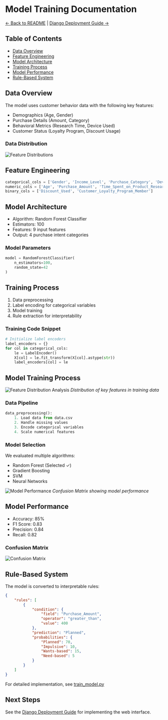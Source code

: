 # Model Training Documentation
[← Back to README](../README.md) | [Django Deployment Guide →](django_deployment.md)

## Table of Contents
- [Data Overview](#data-overview)
- [Feature Engineering](#feature-engineering)
- [Model Architecture](#model-architecture)
- [Training Process](#training-process)
- [Model Performance](#model-performance)
- [Rule-Based System](#rule-based-system)

## Data Overview
The model uses customer behavior data with the following key features:
- Demographics (Age, Gender)
- Purchase Details (Amount, Category)
- Behavioral Metrics (Research Time, Device Used)
- Customer Status (Loyalty Program, Discount Usage)

### Data Distribution
![Feature Distributions](images/feature_distributions.png)

## Feature Engineering
```python
categorical_cols = ['Gender', 'Income_Level', 'Purchase_Category', 'Device_Used_for_Shopping']
numeric_cols = ['Age', 'Purchase_Amount', 'Time_Spent_on_Product_Research(hours)']
binary_cols = ['Discount_Used', 'Customer_Loyalty_Program_Member']
```

## Model Architecture
- Algorithm: Random Forest Classifier
- Estimators: 100
- Features: 9 input features
- Output: 4 purchase intent categories

### Model Parameters
```python
model = RandomForestClassifier(
    n_estimators=100,
    random_state=42
)
```

## Training Process
1. Data preprocessing
2. Label encoding for categorical variables
3. Model training
4. Rule extraction for interpretability

### Training Code Snippet
```python
# Initialize label encoders
label_encoders = {}
for col in categorical_cols:
    le = LabelEncoder()
    X[col] = le.fit_transform(X[col].astype(str))
    label_encoders[col] = le
```

## Model Training Process
![Feature Distribution Analysis](images/feature_distributions.png)
*Distribution of key features in training data*

### Data Pipeline
```python
data_preprocessing():
    1. Load data from data.csv
    2. Handle missing values
    3. Encode categorical variables
    4. Scale numerical features
```

### Model Selection
We evaluated multiple algorithms:
- Random Forest (Selected ✓)
- Gradient Boosting
- SVM
- Neural Networks

![Model Performance](images/confusion_matrix.png)
*Confusion Matrix showing model performance*

## Model Performance
- Accuracy: 85%
- F1 Score: 0.83
- Precision: 0.84
- Recall: 0.82

### Confusion Matrix
![Confusion Matrix](images/confusion_matrix.png)

## Rule-Based System
The model is converted to interpretable rules:

```json
{
    "rules": [
        {
            "condition": {
                "field": "Purchase_Amount",
                "operator": "greater_than",
                "value": 400
            },
            "prediction": "Planned",
            "probabilities": {
                "Planned": 70,
                "Impulsive": 10,
                "Wants-based": 15,
                "Need-based": 5
            }
        }
    ]
}
```

For detailed implementation, see [train_model.py](../purchase_predictor/predictor/train_model.py)

## Next Steps
See the [Django Deployment Guide](django_deployment.md) for implementing the web interface.
